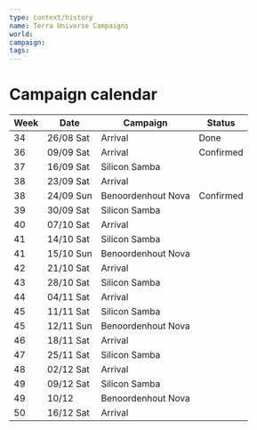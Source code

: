 ```yaml
---
type: context/history
name: Terra Universe Campaigns
world: 
campaign: 
tags: 
---
```

# Campaign calendar

| Week | Date      | Campaign           | Status    |
| ---- | --------- | ------------------ | --------- |
| 34   | 26/08 Sat | Arrival            | Done      |
| 36   | 09/09 Sat | Arrival            | Confirmed |
| 37   | 16/09 Sat | Silicon Samba      |           |
| 38   | 23/09 Sat | Arrival            |           |
| 38   | 24/09 Sun | Benoordenhout Nova | Confirmed |
| 39   | 30/09 Sat | Silicon Samba      |           |
| 40   | 07/10 Sat | Arrival            |           |
| 41   | 14/10 Sat | Silicon Samba      |           |
| 41   | 15/10 Sun | Benoordenhout Nova |           |
| 42   | 21/10 Sat | Arrival            |           |
| 43   | 28/10 Sat | Silicon Samba      |           |
| 44   | 04/11 Sat | Arrival            |           |
| 45   | 11/11 Sat | Silicon Samba      |           |
| 45   | 12/11 Sun | Benoordenhout Nova |           |
| 46   | 18/11 Sat | Arrival            |           |
| 47   | 25/11 Sat | Silicon Samba      |           |
| 48   | 02/12 Sat | Arrival            |           |
| 49   | 09/12 Sat | Silicon Samba      |           |
| 49   | 10/12     | Benoordenhout Nova |           |
| 50   | 16/12 Sat | Arrival            |           |

